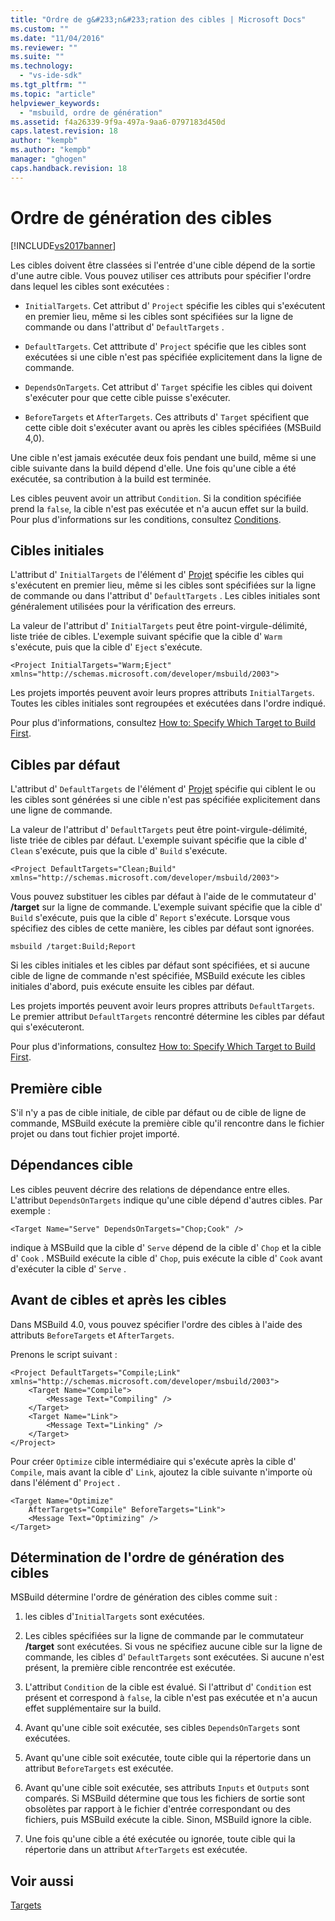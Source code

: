 ```yaml
---
title: "Ordre de g&#233;n&#233;ration des cibles | Microsoft Docs"
ms.custom: ""
ms.date: "11/04/2016"
ms.reviewer: ""
ms.suite: ""
ms.technology: 
  - "vs-ide-sdk"
ms.tgt_pltfrm: ""
ms.topic: "article"
helpviewer_keywords: 
  - "msbuild, ordre de génération"
ms.assetid: f4a26339-9f9a-497a-9aa6-0797183d450d
caps.latest.revision: 18
author: "kempb"
ms.author: "kempb"
manager: "ghogen"
caps.handback.revision: 18
---
```

# Ordre de g&#233;n&#233;ration des cibles
[!INCLUDE[vs2017banner](../code-quality/includes/vs2017banner.md)]

Les cibles doivent être classées si l'entrée d'une cible dépend de la sortie d'une autre cible.  Vous pouvez utiliser ces attributs pour spécifier l'ordre dans lequel les cibles sont exécutées :  
  
-   `InitialTargets`.  Cet attribut d' `Project` spécifie les cibles qui s'exécutent en premier lieu, même si les cibles sont spécifiées sur la ligne de commande ou dans l'attribut d' `DefaultTargets` .  
  
-   `DefaultTargets`.  Cet atttribute d' `Project` spécifie que les cibles sont exécutées si une cible n'est pas spécifiée explicitement dans la ligne de commande.  
  
-   `DependsOnTargets`.  Cet attribut d' `Target` spécifie les cibles qui doivent s'exécuter pour que cette cible puisse s'exécuter.  
  
-   `BeforeTargets` et `AfterTargets`.  Ces attributs d' `Target` spécifient que cette cible doit s'exécuter avant ou après les cibles spécifiées \(MSBuild 4,0\).  
  
 Une cible n'est jamais exécutée deux fois pendant une build, même si une cible suivante dans la build dépend d'elle.  Une fois qu'une cible a été exécutée, sa contribution à la build est terminée.  
  
 Les cibles peuvent avoir un attribut `Condition`.  Si la condition spécifiée prend la `false`, la cible n'est pas exécutée et n'a aucun effet sur la build.  Pour plus d'informations sur les conditions, consultez [Conditions](../msbuild/msbuild-conditions.md).  
  
## Cibles initiales  
 L'attribut d' `InitialTargets` de l'élément d' [Projet](../msbuild/project-element-msbuild.md) spécifie les cibles qui s'exécutent en premier lieu, même si les cibles sont spécifiées sur la ligne de commande ou dans l'attribut d' `DefaultTargets` .  Les cibles initiales sont généralement utilisées pour la vérification des erreurs.  
  
 La valeur de l'attribut d' `InitialTargets` peut être point\-virgule\-délimité, liste triée de cibles.  L'exemple suivant spécifie que la cible d' `Warm` s'exécute, puis que la cible d' `Eject` s'exécute.  
  
```  
<Project InitialTargets="Warm;Eject" xmlns="http://schemas.microsoft.com/developer/msbuild/2003">  
```  
  
 Les projets importés peuvent avoir leurs propres attributs `InitialTargets`.  Toutes les cibles initiales sont regroupées et exécutées dans l'ordre indiqué.  
  
 Pour plus d'informations, consultez [How to: Specify Which Target to Build First](../msbuild/how-to-specify-which-target-to-build-first.md).  
  
## Cibles par défaut  
 L'attribut d' `DefaultTargets` de l'élément d' [Projet](../msbuild/project-element-msbuild.md) spécifie qui ciblent le ou les cibles sont générées si une cible n'est pas spécifiée explicitement dans une ligne de commande.  
  
 La valeur de l'attribut d' `DefaultTargets` peut être point\-virgule\-délimité, liste triée de cibles par défaut.  L'exemple suivant spécifie que la cible d' `Clean` s'exécute, puis que la cible d' `Build` s'exécute.  
  
```  
<Project DefaultTargets="Clean;Build" xmlns="http://schemas.microsoft.com/developer/msbuild/2003">  
```  
  
 Vous pouvez substituer les cibles par défaut à l'aide de le commutateur d' **\/target** sur la ligne de commande.  L'exemple suivant spécifie que la cible d' `Build` s'exécute, puis que la cible d' `Report` s'exécute.  Lorsque vous spécifiez des cibles de cette manière, les cibles par défaut sont ignorées.  
  
 `msbuild /target:Build;Report`  
  
 Si les cibles initiales et les cibles par défaut sont spécifiées, et si aucune cible de ligne de commande n'est spécifiée, MSBuild exécute les cibles initiales d'abord, puis exécute ensuite les cibles par défaut.  
  
 Les projets importés peuvent avoir leurs propres attributs `DefaultTargets`.  Le premier attribut `DefaultTargets` rencontré détermine les cibles par défaut qui s'exécuteront.  
  
 Pour plus d'informations, consultez [How to: Specify Which Target to Build First](../msbuild/how-to-specify-which-target-to-build-first.md).  
  
## Première cible  
 S'il n'y a pas de cible initiale, de cible par défaut ou de cible de ligne de commande, MSBuild exécute la première cible qu'il rencontre dans le fichier projet ou dans tout fichier projet importé.  
  
## Dépendances cible  
 Les cibles peuvent décrire des relations de dépendance entre elles.  L'attribut `DependsOnTargets` indique qu'une cible dépend d'autres cibles.  Par exemple :  
  
```  
<Target Name="Serve" DependsOnTargets="Chop;Cook" />  
```  
  
 indique à MSBuild que la cible d' `Serve` dépend de la cible d' `Chop` et la cible d' `Cook` .  MSBuild exécute la cible d' `Chop`, puis exécute la cible d' `Cook` avant d'exécuter la cible d' `Serve` .  
  
## Avant de cibles et après les cibles  
 Dans MSBuild 4.0, vous pouvez spécifier l'ordre des cibles à l'aide des attributs `BeforeTargets` et `AfterTargets`.  
  
 Prenons le script suivant :  
  
```  
<Project DefaultTargets="Compile;Link" xmlns="http://schemas.microsoft.com/developer/msbuild/2003">  
    <Target Name="Compile">  
        <Message Text="Compiling" />  
    </Target>  
    <Target Name="Link">  
        <Message Text="Linking" />  
    </Target>  
</Project>  
```  
  
 Pour créer `Optimize` cible intermédiaire qui s'exécute après la cible d' `Compile`, mais avant la cible d' `Link`, ajoutez la cible suivante n'importe où dans l'élément d' `Project` .  
  
```  
<Target Name="Optimize"   
    AfterTargets="Compile" BeforeTargets="Link">  
    <Message Text="Optimizing" />  
</Target>  
```  
  
## Détermination de l'ordre de génération des cibles  
 MSBuild détermine l'ordre de génération des cibles comme suit :  
  
1.  les cibles d'`InitialTargets` sont exécutées.  
  
2.  Les cibles spécifiées sur la ligne de commande par le commutateur **\/target** sont exécutées.  Si vous ne spécifiez aucune cible sur la ligne de commande, les cibles d' `DefaultTargets` sont exécutées.  Si aucune n'est présent, la première cible rencontrée est exécutée.  
  
3.  L'attribut `Condition` de la cible est évalué.  Si l'attribut d' `Condition` est présent et correspond à `false`, la cible n'est pas exécutée et n'a aucun effet supplémentaire sur la build.  
  
4.  Avant qu'une cible soit exécutée, ses cibles `DependsOnTargets` sont exécutées.  
  
5.  Avant qu'une cible soit exécutée, toute cible qui la répertorie dans un attribut `BeforeTargets` est exécutée.  
  
6.  Avant qu'une cible soit exécutée, ses attributs `Inputs` et `Outputs` sont comparés.  Si MSBuild détermine que tous les fichiers de sortie sont obsolètes par rapport à le fichier d'entrée correspondant ou des fichiers, puis MSBuild exécute la cible.  Sinon, MSBuild ignore la cible.  
  
7.  Une fois qu'une cible a été exécutée ou ignorée, toute cible qui la répertorie dans un attribut `AfterTargets` est exécutée.  
  
## Voir aussi  
 [Targets](../msbuild/msbuild-targets.md)